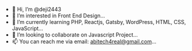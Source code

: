 - 👋 Hi, I’m @deji2443
- 👀 I’m interested in Front End Design...
- 🌱 I’m currently learning PHP, Reactjs, Gatsby, WordPress, HTML, CSS, JavaScript...
- 💞️ I’m looking to collaborate on Javascript Project...
- 📫 You can reach me via email: abitech4real@gmail.com...

<!---
deji2443/deji2443 is a ✨ special ✨ repository because its `README.md` (this file) appears on your GitHub profile.
You can click the Preview link to take a look at your changes.
--->
